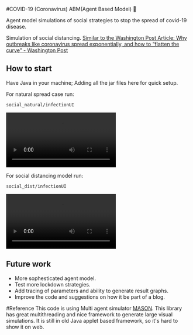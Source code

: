 #COVID-19 (Coronavirus) ABM(Agent Based Model)  🦠

Agent model simulations of social strategies to stop the spread of covid-19 disease.

Simulation of social distancing.
[Similar to the  Washington Post Article: Why outbreaks like coronavirus spread exponentially, and how to “flatten the curve” - Washington Post](https://www.washingtonpost.com/graphics/2020/world/corona-simulator/)

## How to start

Have Java in your machine; Adding all the jar files here for quick setup.

For natural spread case run:
```
social_natural/infectionUI
```
![](videos/social_natural.mov)

For social distancing model run:

```
social_dist/infectionUI
```

![](videos/social_distance.mov)


## Future work
- More sophesticated agent model.
- Test more lockdown strategies.
- Add tracing of parameters and ability to generate result graphs.
- Improve the code and suggestions on how it be part of a blog.


#Reference
This code is using Multi agent simulator [MASON](https://cs.gmu.edu/~eclab/projects/mason/).
This library has great multithreading
and nice framework to generate large visual simulations. It is still in old Java applet based framework, so it's hard to
show it on web.